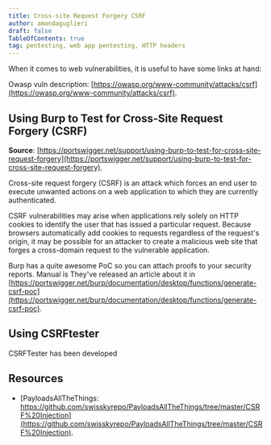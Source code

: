 ```yaml
---
title: Cross-site Request Forgery CSRF
author: amandaguglieri
draft: false
TableOfContents: true
tag: pentesting, web app pentesting, HTTP headers
---
```


When it comes to web vulnerabilities, it is useful to have some links at hand:

Owasp vuln description: [https://owasp.org/www-community/attacks/csrf](https://owasp.org/www-community/attacks/csrf).


## Using Burp to Test for Cross-Site Request Forgery (CSRF)

**Source**: [https://portswigger.net/support/using-burp-to-test-for-cross-site-request-forgery](https://portswigger.net/support/using-burp-to-test-for-cross-site-request-forgery).

Cross-site request forgery (CSRF) is an attack which forces an end user to execute unwanted actions on a web application to which they are currently authenticated.

CSRF vulnerabilities may arise when applications rely solely on HTTP cookies to identify the user that has issued a particular request. Because browsers automatically add cookies to requests regardless of the request's origin, it may be possible for an attacker to create a malicious web site that forges a cross-domain request to the vulnerable application.

Burp has a quite awesome PoC so you can attach proofs to your security reports. Manual is They've released an article about it in [https://portswigger.net/burp/documentation/desktop/functions/generate-csrf-poc](https://portswigger.net/burp/documentation/desktop/functions/generate-csrf-poc).

## Using CSRFtester

CSRFTester has been developed 

## Resources

- [PayloadsAllTheThings: https://github.com/swisskyrepo/PayloadsAllTheThings/tree/master/CSRF%20Injection](https://github.com/swisskyrepo/PayloadsAllTheThings/tree/master/CSRF%20Injection).





